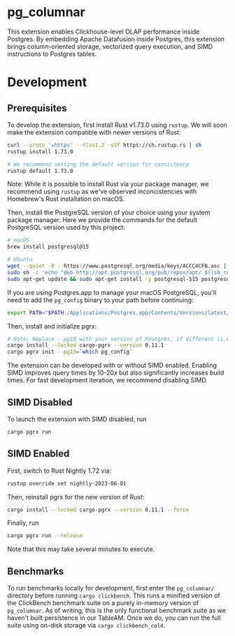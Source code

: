 # pg_columnar

This extension enables Clickhouse-level OLAP performance inside Postgres. By embedding Apache Datafusion inside Postgres,
this extension brings column-oriented storage, vectorized query execution, and SIMD instructions to Postgres tables.

# Development 

## Prerequisites

To develop the extension, first install Rust v1.73.0 using `rustup`. We will soon make the extension compatible with newer versions of Rust:

```bash
curl --proto '=https' --tlsv1.2 -sSf https://sh.rustup.rs | sh
rustup install 1.73.0

# We recommend setting the default version for consistency
rustup default 1.73.0
```

Note: While it is possible to install Rust via your package manager, we recommend using `rustup` as we've observed inconcistencies with Homebrew's Rust installation on macOS.

Then, install the PostgreSQL version of your choice using your system package manager. Here we provide the commands for the default PostgreSQL version used by this project:

```bash
# macOS
brew install postgresql@15

# Ubuntu
wget --quiet -O - https://www.postgresql.org/media/keys/ACCC4CF8.asc | sudo apt-key add -
sudo sh -c 'echo "deb http://apt.postgresql.org/pub/repos/apt/ $(lsb_release -cs)-pgdg main" > /etc/apt/sources.list.d/pgdg.list'
sudo apt-get update && sudo apt-get install -y postgresql-$15 postgresql-server-dev-15
```

If you are using Postgres.app to manage your macOS PostgreSQL, you'll need to add the `pg_config` binary to your path before continuing:

```bash
export PATH="$PATH:/Applications/Postgres.app/Contents/Versions/latest/bin"
```

Then, install and initialize pgrx:

```bash
# Note: Replace --pg15 with your version of Postgres, if different (i.e. --pg16, --pg14, etc.)
cargo install --locked cargo-pgrx --version 0.11.1
cargo pgrx init --pg15=`which pg_config`
```

The extension can be developed with or without SIMD enabled. Enabling SIMD improves query times by 10-20x but also significantly increases build times. For fast development iteration, we recommend disabling SIMD.

## SIMD Disabled 

To launch the extension with SIMD disabled, run

```bash
cargo pgrx run
```

## SIMD Enabled

First, switch to Rust Nightly 1.72 via:

```bash
rustup override set nightly-2023-06-01
```

Then, reinstall pgrx for the new version of Rust:

```bash
cargo install --locked cargo-pgrx --version 0.11.1 --force
```

Finally, run 

```bash
cargo pgrx run --release
```

Note that this may take several minutes to execute.

## Benchmarks

To run benchmarks locally for development, first enter the `pg_columnar/` directory before running `cargo clickbench`. This runs a minified version of the ClickBench benchmark suite on a purely in-memory version of `pg_columnar`. As of writing, this is the only functional benchmark suite as we haven't built persistence in our TableAM. Once we do, you can run the full suite using on-disk storage via `cargo clickbench_cold`.
